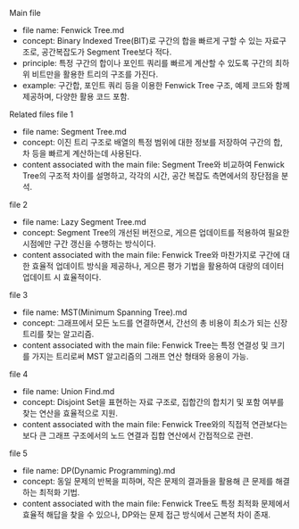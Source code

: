 Main file
- file name: Fenwick Tree.md
- concept: Binary Indexed Tree(BIT)로 구간의 합을 빠르게 구할 수 있는 자료구조로, 공간복잡도가 Segment Tree보다 적다.
- principle: 특정 구간의 합이나 포인트 쿼리를 빠르게 계산할 수 있도록 구간의 최하위 비트만을 활용한 트리의 구조를 가진다.
- example: 구간합, 포인트 쿼리 등을 이용한 Fenwick Tree 구조, 예제 코드와 함께 제공하며, 다양한 활용 코드 포함.

Related files
file 1
- file name: Segment Tree.md
- concept: 이진 트리 구조로 배열의 특정 범위에 대한 정보를 저장하여 구간의 합, 차 등을 빠르게 계산하는데 사용된다.
- content associated with the main file: Segment Tree와 비교하여 Fenwick Tree의 구조적 차이를 설명하고, 각각의 시간, 공간 복잡도 측면에서의 장단점을 분석.

file 2
- file name: Lazy Segment Tree.md
- concept: Segment Tree의 개선된 버전으로, 게으른 업데이트를 적용하여 필요한 시점에만 구간 갱신을 수행하는 방식이다.
- content associated with the main file: Fenwick Tree와 마찬가지로 구간에 대한 효율적 업데이트 방식을 제공하나, 게으른 평가 기법을 활용하여 대량의 데이터 업데이트 시 효율적이다.

file 3
- file name: MST(Minimum Spanning Tree).md
- concept: 그래프에서 모든 노드를 연결하면서, 간선의 총 비용이 최소가 되는 신장 트리를 찾는 알고리즘.
- content associated with the main file: Fenwick Tree는 특정 연결성 및 크기를 가지는 트리로써 MST 알고리즘의 그래프 연산 형태와 응용이 가능.

file 4
- file name: Union Find.md
- concept: Disjoint Set을 표현하는 자료 구조로, 집합간의 합치기 및 포함 여부를 찾는 연산을 효율적으로 지원.
- content associated with the main file: Fenwick Tree와의 직접적 연관보다는 보다 큰 그래프 구조에서의 노드 연결과 집합 연산에서 간접적으로 관련.

file 5
- file name: DP(Dynamic Programming).md
- concept: 동일 문제의 반복을 피하며, 작은 문제의 결과들을 활용해 큰 문제를 해결하는 최적화 기법.
- content associated with the main file: Fenwick Tree도 특정 최적화 문제에서 효율적 해답을 찾을 수 있으나, DP와는 문제 접근 방식에서 근본적 차이 존재.